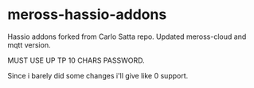 # meross-hassio-addons
Hassio addons forked from Carlo Satta repo.
Updated meross-cloud and mqtt version.

MUST USE UP TP 10 CHARS PASSWORD.

Since i barely did some changes i'll give like 0 support.
